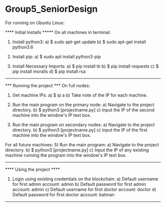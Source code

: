# Group5_SeniorDesign



For running on Ubuntu Linux:

**** Initial Installs *****
On all machines in terminal:

1) Install python3:
a) $ sudo apt-get update
b) $ sudo apt-get install python3.6

2) Install pip:
a) $ sudo apt install python3-pip

3) Install Necessary Imports:
	a) $ pip install tk
	b) $ pip install requests
	c) $ pip install moralis
	d) $ pip install rsa
***************************


*** Running the project ***
On full nodes:

1) Get machine IPs:
	a) $ ip a
	b) Take note of the IP for each machine.

2) Run the main program on the primary node:
	a) Navigate to the project directory.
	b) $ python3 [projectname.py]
	c) Input the IP of the second machine into the window's IP text box.

4) Run the main program on secondary nodes:
	a) Navigate to the project directory.
	b) $ python3 [projectname.py]
	c) Input the IP of the first machine into the window's IP text box.

For all future machines:
5) Run the main program:
	a) Navigate to the project directory.
	b) $ python3 [projectname.py]
	c) Input the IP of any existing machine running the program into the window's IP text box.
***************************


**** Using the project ****
1) Login using existing credentials on the blockchain:
	a) Default username for first admin account: admin
	b) Default password for first admin account: admin
	c) Default username for first doctor account: doctor
	d) Default password for first doctor account: batman
***************************
